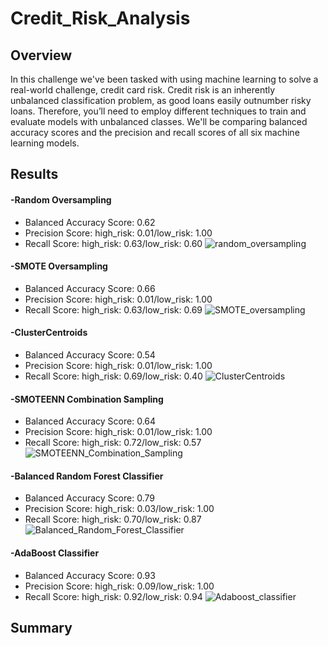 # Credit_Risk_Analysis

## Overview
In this challenge we've been tasked with using machine learning to solve a real-world challenge, credit card risk. Credit risk is an inherently unbalanced classification problem, as good loans easily outnumber risky loans. Therefore, you’ll need to employ different techniques to train and evaluate models with unbalanced classes. We'll be comparing balanced accuracy scores and the precision and recall scores of all six machine learning models.

## Results

#### -Random Oversampling
* Balanced Accuracy Score: 0.62
* Precision Score: high_risk: 0.01/low_risk: 1.00
* Recall Score: high_risk: 0.63/low_risk: 0.60
![random_oversampling](https://user-images.githubusercontent.com/41974323/154157603-979d97a0-4876-4339-bd3c-405d69eedcb7.PNG)

#### -SMOTE Oversampling
* Balanced Accuracy Score: 0.66
* Precision Score: high_risk: 0.01/low_risk: 1.00
* Recall Score: high_risk: 0.63/low_risk: 0.69
![SMOTE_oversampling](https://user-images.githubusercontent.com/41974323/154157772-ac2ea397-5b7a-41e4-8a8c-2d4e53f3bbf9.PNG)

#### -ClusterCentroids
* Balanced Accuracy Score: 0.54
* Precision Score: high_risk: 0.01/low_risk: 1.00
* Recall Score: high_risk: 0.69/low_risk: 0.40
![ClusterCentroids](https://user-images.githubusercontent.com/41974323/154158050-a66fd654-5fdb-4782-bc9a-574753b2cb53.PNG)

#### -SMOTEENN Combination Sampling
* Balanced Accuracy Score: 0.64
* Precision Score: high_risk: 0.01/low_risk: 1.00
* Recall Score: high_risk: 0.72/low_risk: 0.57
![SMOTEENN_Combination_Sampling](https://user-images.githubusercontent.com/41974323/154158307-c2674a7b-cbdd-4a45-a20d-08178cf55e0a.PNG)

#### -Balanced Random Forest Classifier
* Balanced Accuracy Score: 0.79
* Precision Score: high_risk: 0.03/low_risk: 1.00
* Recall Score: high_risk: 0.70/low_risk: 0.87
![Balanced_Random_Forest_Classifier](https://user-images.githubusercontent.com/41974323/154158629-7ee50bff-f228-472e-8152-d147c4b2f54d.PNG)

#### -AdaBoost Classifier
* Balanced Accuracy Score: 0.93
* Precision Score: high_risk: 0.09/low_risk: 1.00
* Recall Score: high_risk: 0.92/low_risk: 0.94
![Adaboost_classifier](https://user-images.githubusercontent.com/41974323/154158922-11180819-4dcb-49fd-862d-0daa17d12cd1.PNG)

## Summary








